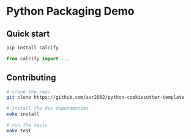 # Python Packaging Demo

## Quick start

```bash
pip install calcify
```

```python
from calcify import ...
```

## Contributing

```bash
# clone the repo
git clone https://github.com/avr2002/python-cookiecutter-template

# install the dev dependencies
make install

# run the tests
make test
```
